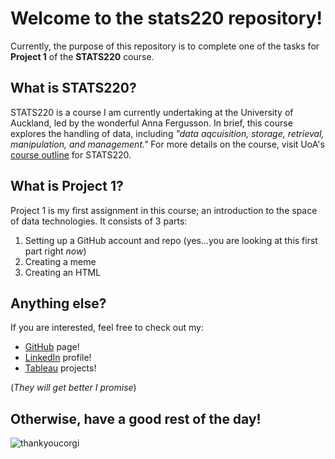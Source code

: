 # Welcome to the stats220 repository!
Currently, the purpose of this repository is to complete one of the tasks for **Project 1** of the **STATS220** course.

## What is STATS220?
STATS220 is a course I am currently undertaking at the University of Auckland, led by the wonderful Anna Fergusson. In brief, this course explores the handling of data, including _"data aqcuisition, storage, retrieval, manipulation, and management."_ For more details on the course, visit UoA's [course outline](https://courseoutline.auckland.ac.nz/dco/course/STATS/220/1213) for STATS220.


## What is Project 1?
Project 1 is my first assignment in this course; an introduction to the space of data technologies. It consists of 3 parts:
1. Setting up a GitHub account and repo (yes...you are looking at this first part right _now_)
2. Creating a meme
3. Creating an HTML

## Anything else?
If you are interested, feel free to check out my:
* [GitHub](https://github.com/angheliefu) page! 
* [LinkedIn](https://www.linkedin.com/in/anghelina-furman-b7bb15272/) profile!
* [Tableau](https://public.tableau.com/app/profile/anghelina.furman/vizzes) projects!

(*They will get better I promise*)
## Otherwise, have a good rest of the day!
![thankyoucorgi](https://media4.giphy.com/media/bcKmIWkUMCjVm/giphy.gif?cid=ecf05e47gbqbjzx09f4cyjrazy70oaz461lqwvcohe81uxmc&ep=v1_gifs_related&rid=giphy.gif&ct=g)
 





